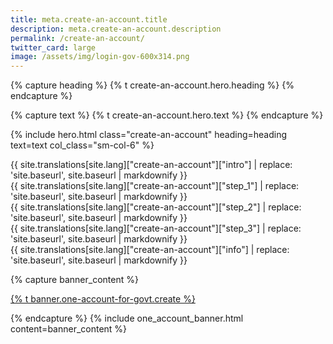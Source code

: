 ```yaml
---
title: meta.create-an-account.title
description: meta.create-an-account.description
permalink: /create-an-account/
twitter_card: large
image: /assets/img/login-gov-600x314.png
---
```


{% capture heading %}
{% t create-an-account.hero.heading %}
{% endcapture %}

{% capture text %}
{% t create-an-account.hero.text %}
{% endcapture %}

{% include hero.html class="create-an-account" heading=heading text=text col_class="sm-col-6" %}

<div class="create-an-account bg-white grid-container padding-top-9 padding-x-0">
  <div class="grid-row">
  <div class="grid-col-7">
    <div class="text border-bottom border-blue">{{ site.translations[site.lang]["create-an-account"]["intro"] | replace: 'site.baseurl', site.baseurl | markdownify }}
    </div>
    <div class="step-1 step">
      {{ site.translations[site.lang]["create-an-account"]["step_1"] | replace: 'site.baseurl', site.baseurl | markdownify }}
    </div>
    <div class="step-2 step">
      {{ site.translations[site.lang]["create-an-account"]["step_2"] | replace: 'site.baseurl', site.baseurl | markdownify }}
    </div>
    <div class="step-3 step">
      {{ site.translations[site.lang]["create-an-account"]["step_3"] | replace: 'site.baseurl', site.baseurl | markdownify }}
    </div>
  </div>
  <div class="grid-col-3 grid-offset-2 sidebar">
    <div class="box bg-blue-light">
      {{ site.translations[site.lang]["create-an-account"]["info"] | replace: 'site.baseurl', site.baseurl | markdownify }}
    </div>
  </div>
</div>

{% capture banner_content %}

  <p><a class="learn-account-creation usa-button usa-button--big" href="https://secure.login.gov/sign_up/enter_email">{% t banner.one-account-for-govt.create %}</a></p>
{% endcapture %}
{% include one_account_banner.html content=banner_content %}
